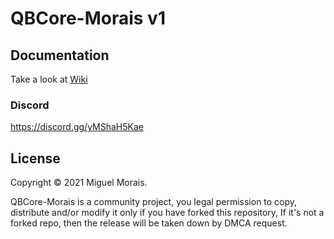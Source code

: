 # QBCore-Morais v1

## Documentation
Take a look at [Wiki](https://github.com/morais5/QBCore-Morais/wiki)

### Discord
https://discord.gg/yMShaH5Kae

## License
Copyright © 2021 Miguel Morais.

QBCore-Morais is a community project, you legal permission to copy, distribute and/or modify it only if you have forked this repository, If it's not a forked repo, then the release will be taken down by DMCA request.

